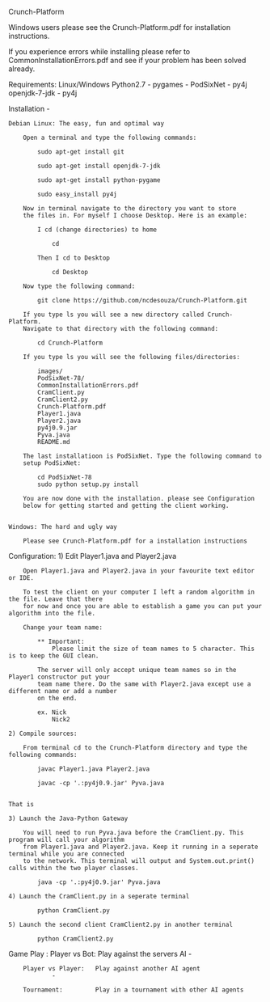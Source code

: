 Crunch-Platform

Windows users please see the Crunch-Platform.pdf for installation instructions.

If you experience errors while installing please refer to CommonInstallationErrors.pdf
and see if your problem has been solved already.

Requirements:
	Linux/Windows
	Python2.7
		- pygames
		- PodSixNet
		- py4j
	openjdk-7-jdk
		- py4j

Installation -

	Debian Linux: The easy, fun and optimal way 

		Open a terminal and type the following commands:

			sudo apt-get install git

			sudo apt-get install openjdk-7-jdk

			sudo apt-get install python-pygame

			sudo easy_install py4j

		Now in terminal navigate to the directory you want to store 
		the files in. For myself I choose Desktop. Here is an example:
			
			I cd (change directories) to home
				
				cd
			
			Then I cd to Desktop

				cd Desktop

		Now type the following command:

			git clone https://github.com/ncdesouza/Crunch-Platform.git

		If you type ls you will see a new directory called Crunch-Platform. 
		Navigate to that directory with the following command:

			cd Crunch-Platform

		If you type ls you will see the following files/directories:

			images/
			PodSixNet-78/
			CommonInstallationErrors.pdf
			CramClient.py
			CramClient2.py
			Crunch-Platform.pdf
			Player1.java
			Player2.java
			py4j0.9.jar
			Pyva.java
			README.md

		The last installatioon is PodSixNet. Type the following command to
		setup PodSixNet:

			cd PodSixNet-78
			sudo python setup.py install

		You are now done with the installation. please see Configuration 
		below for getting started and getting the client working.


	Windows: The hard and ugly way
		
		Please see Crunch-Platform.pdf for a installation instructions

		
Configuration:
	1) Edit Player1.java and Player2.java

		Open Player1.java and Player2.java in your favourite text editor or IDE.
		
		To test the client on your computer I left a random algorithm in the file. Leave that there 
		for now and once you are able to establish a game you can put your algorithm into the file.

		Change your team name:

			** Important: 
				Please limit the size of team names to 5 character. This is to keep the GUI clean.  

			The server will only accept unique team names so in the Player1 constructor put your 
			team name there. Do the same with Player2.java except use a different name or add a number 
			on the end.

			ex. Nick
				Nick2

	2) Compile sources:

		From terminal cd to the Crunch-Platform directory and type the following commands:
		
			javac Player1.java Player2.java

			javac -cp '.:py4j0.9.jar' Pyva.java


	That is 

	3) Launch the Java-Python Gateway

		You will need to run Pyva.java before the CramClient.py. This program will call your algorithm
		from Player1.java and Player2.java. Keep it running in a seperate terminal while you are connected
		to the network. This terminal will output and System.out.print() calls within the two player classes. 

			java -cp '.:py4j0.9.jar' Pyva.java

	4) Launch the CramClient.py in a seperate terminal
			
			python CramClient.py
			
	5) Launch the second client CramClient2.py in another terminal
			
			python CramClient2.py


Game Play :
		Player vs Bot:		Play against the servers AI
				- 

		Player vs Player: 	Play against another AI agent
				- 

		Tournament:			Play in a tournament with other AI agents

